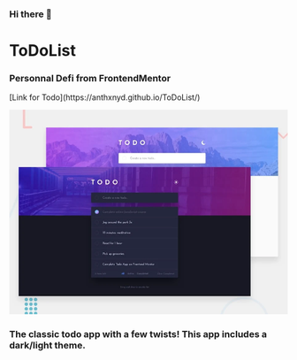 ### Hi there 👋

# ToDoList

<h3>Personnal Defi from FrontendMentor</h3>
[Link for Todo](https://anthxnyd.github.io/ToDoList/)
<p>
<img src="./images/apercu.webp">
</p>

### The classic todo app with a few twists! This app includes a dark/light theme.

